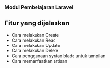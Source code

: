 ### Modul Pembelajaran Laravel

## Fitur yang dijelaskan
- Cara melakukan Create
- Cara melakukan Read
- Cara melakukan Update
- Cara melakukan Delete
- Cara penggunaan syntax blade untuk tampilan
- Cara memanfaatkan artisan
